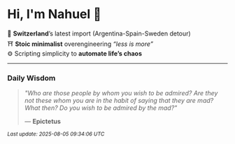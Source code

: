 # Hi, I'm Nahuel :tiger:

📍 **Switzerland**’s latest import (Argentina-Spain-Sweden detour)  
⛩️ **Stoic minimalist** overengineering *“less is more”*  
⚙️ Scripting simplicity to **automate life’s chaos**

---

### Daily Wisdom
> _"Who are those people by whom you wish to be admired? Are they not these whom you are in the habit of saying that they are mad? What then? Do you wish to be admired by the mad?"_  
>
> — **Epictetus**

<sub>*Last update: 2025-08-05 09:34:06 UTC*</sub>

